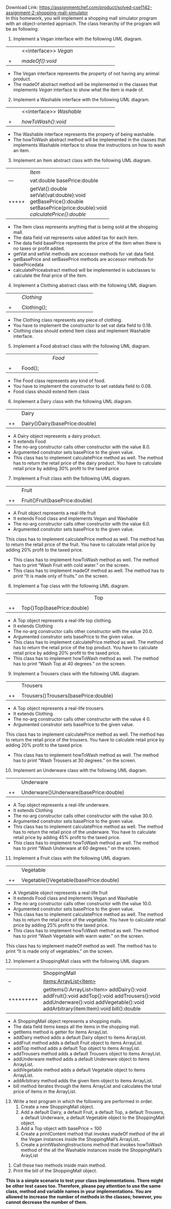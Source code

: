 Download Link: https://assignmentchef.com/product/solved-cse1142-assignment-2-shopping-mall-simulator
<br>
In this homework, you will implement a shopping mall simulator program with an object-oriented approach. The class hierarchy of the program will be as following:

<ol>

 <li>Implement a Vegan interface with the following UML diagram.</li>

</ol>

<table width="312">

 <tbody>

  <tr>

   <td width="26"> </td>

   <td width="286">&lt;&lt;interface&gt;&gt; <em>Vegan </em></td>

  </tr>

  <tr>

   <td width="26"> </td>

   <td width="286"> </td>

  </tr>

  <tr>

   <td width="26">+</td>

   <td width="286"><em>madeOf():void </em></td>

  </tr>

 </tbody>

</table>




<ul>

 <li>The Vegan interface represents the property of not having any animal product.</li>

 <li>The madeOf abstract method will be implemented in the classes that implements <em>Vegan</em> interface to show what the item is made of.</li>

</ul>

<ol start="2">

 <li>Implement a Washable interface with the following UML diagram.</li>

</ol>

<table width="312">

 <tbody>

  <tr>

   <td width="26"> </td>

   <td width="286">&lt;&lt;interface&gt;&gt; <em>Washable </em></td>

  </tr>

  <tr>

   <td width="26"> </td>

   <td width="286"> </td>

  </tr>

  <tr>

   <td width="26">+</td>

   <td width="286"><em>howToWash():void </em></td>

  </tr>

 </tbody>

</table>




<ul>

 <li>The Washable interface represents the property of being washable.</li>

 <li>The howToWash abstract method will be implemented in the classes that implements Washable interface to show the instructions on how to wash an item.</li>

</ul>

<ol start="3">

 <li>Implement an Item abstract class with the following UML diagram.</li>

</ol>

<table width="245">

 <tbody>

  <tr>

   <td width="26"> </td>

   <td width="219"><em>Item </em></td>

  </tr>

  <tr>

   <td width="26">––</td>

   <td width="219">vat:double basePrice:double</td>

  </tr>

  <tr>

   <td width="26">+++++</td>

   <td width="219">getVat():double setVat(vat:double):void getBasePrice():double setBasePrice(price:double):void <em>calculatePrice():double </em></td>

  </tr>

 </tbody>

</table>

<ul>

 <li>The Item class represents anything that is being sold at the shopping mall.</li>

 <li>The data field vat represents value added tax for each item.</li>

 <li>The data field basePrice represents the price of the item when there is no taxes or profit added.</li>

 <li>getVat and setVat methods are accessor methods for vat data field.</li>

 <li>getBasePrice and setBasePrice methods are accessor methods for basePricedata</li>

 <li>calculatePriceabstract method will be implemented in subclasses to calculate the final price of the item.</li>

</ul>

<ol start="4">

 <li>Implement a Clothing abstract class with the following UML diagram.</li>

</ol>




<table width="244">

 <tbody>

  <tr>

   <td width="26"> </td>

   <td width="217"><em>Clothing </em></td>

  </tr>

  <tr>

   <td width="26"> </td>

   <td width="217"> </td>

  </tr>

  <tr>

   <td width="26">+</td>

   <td width="217">Clothing();</td>

  </tr>

 </tbody>

</table>







<ul>

 <li>The Clothing class represents any piece of clothing.</li>

 <li>You have to implement the constructor to set vat data field to 0.18.</li>

 <li>Clothing class should extend Item class and implement Washable interface.</li>

</ul>

<ol start="5">

 <li>Implement a Food abstract class with the following UML diagram.</li>

</ol>

<table width="244">

 <tbody>

  <tr>

   <td width="26"> </td>

   <td width="81"> </td>

   <td width="136"><em>Food </em></td>

  </tr>

  <tr>

   <td width="26"> </td>

   <td width="81"> </td>

   <td width="136"> </td>

  </tr>

  <tr>

   <td width="26">+</td>

   <td width="81">Food();</td>

   <td width="136"> </td>

  </tr>

 </tbody>

</table>




<ul>

 <li>The Food class represents any kind of food.</li>

 <li>You have to implement the constructor to set vatdata field to 0.08.</li>

 <li>Food class should extend Item class</li>

</ul>

<ol start="6">

 <li>Implement a Dairy class with the following UML diagram.</li>

</ol>

<table width="498">

 <tbody>

  <tr>

   <td width="26"> </td>

   <td width="472">Dairy</td>

  </tr>

  <tr>

   <td width="26"> </td>

   <td width="472"> </td>

  </tr>

  <tr>

   <td width="26">++</td>

   <td width="472">Dairy()Dairy(basePrice:double)</td>

  </tr>

 </tbody>

</table>




<ul>

 <li>A Dairy object represents a dairy product.</li>

 <li>It extends Food</li>

 <li>The no-arg constructor calls other constructor with the value 8.0.</li>

 <li>Argumented construtor sets basePrice to the given value.</li>

 <li>This class has to implement calculatePrice method as well. The method has to return the retail price of the dairy product. You have to calculate retail price by adding 30% profit to the taxed price</li>

</ul>

<ol start="7">

 <li>Implement a Fruit class with the following UML diagram.</li>

</ol>




<table width="498">

 <tbody>

  <tr>

   <td width="26"> </td>

   <td width="472">Fruit</td>

  </tr>

  <tr>

   <td width="26"> </td>

   <td width="472"> </td>

  </tr>

  <tr>

   <td width="26">++</td>

   <td width="472">Fruit()Fruit(basePrice:double)</td>

  </tr>

 </tbody>

</table>




<ul>

 <li>A Fruit object represents a real-life fruit</li>

 <li>It extends Food class and implements Vegan and Washable</li>

 <li>The no-arg constructor calls other constructor with the value 6.0.</li>

 <li>Argumented construtor sets basePrice to the given value.</li>

</ul>

This class has to implement calculatePrice method as well. The method has to return the retail price of the fruit. You have to calculate retail price by adding 20% profit to the taxed price.

<ul>

 <li>This class has to implement howToWash method as well. The method has to print “Wash Fruit with cold water.” on the screen.</li>

 <li>This class has to implement madeOf method as well. The method has to print “It is made only of fruits.” on the screen.</li>

</ul>

<ol start="8">

 <li>Implement a Top class with the following UML diagram.</li>

</ol>

<table width="498">

 <tbody>

  <tr>

   <td width="26"> </td>

   <td width="195"> </td>

   <td width="276">Top</td>

  </tr>

  <tr>

   <td width="26"> </td>

   <td width="195"> </td>

   <td width="276"> </td>

  </tr>

  <tr>

   <td width="26">++</td>

   <td width="195">Top()Top(basePrice:double)</td>

   <td width="276"> </td>

  </tr>

 </tbody>

</table>




<ul>

 <li>A Top object represents a real-life top clothing.</li>

 <li>It extends Clothing</li>

 <li>The no-arg constructor calls other constructor with the value 20.0.</li>

 <li>Argumented construtor sets basePrice to the given value.</li>

 <li>This class has to implement calculatePrice method as well. The method has to return the retail price of the top product. You have to calculate retail price by adding 20% profit to the taxed price.</li>

 <li>This class has to implement howToWash method as well. The method has to print “Wash Top at 40 degrees.” on the screen.</li>

</ul>







<ol start="9">

 <li>Implement a Trousers class with the following UML diagram.</li>

</ol>




<table width="498">

 <tbody>

  <tr>

   <td width="26"> </td>

   <td width="472">Trousers</td>

  </tr>

  <tr>

   <td width="26"> </td>

   <td width="472"> </td>

  </tr>

  <tr>

   <td width="26">++</td>

   <td width="472">Trousers()Trousers(basePrice:double)</td>

  </tr>

 </tbody>

</table>




<ul>

 <li>A Top object represents a real-life trousers.</li>

 <li>It extends Clothing</li>

 <li>The no-arg constructor calls other constructor with the value 4 0.</li>

 <li>Argumented construtor sets basePrice to the given value.</li>

</ul>

This class has to implement calculatePrice method as well. The method has to return the retail price of the trousers. You have to calculate retail price by adding 20% profit to the taxed price.

<ul>

 <li>This class has to implement howToWash method as well. The method has to print “Wash Trousers at 30 degrees.” on the screen.</li>

</ul>







<ol start="10">

 <li>Implement an Underware class with the following UML diagram.</li>

</ol>




<table width="498">

 <tbody>

  <tr>

   <td width="26"> </td>

   <td width="472">Underware</td>

  </tr>

  <tr>

   <td width="26"> </td>

   <td width="472"> </td>

  </tr>

  <tr>

   <td width="26">++</td>

   <td width="472">Underware()Underware(basePrice:double)</td>

  </tr>

 </tbody>

</table>




<ul>

 <li>A Top object represents a real-life underware.</li>

 <li>It extends Clothing</li>

 <li>The no-arg constructor calls other constructor with the value 30.0.</li>

 <li>Argumented construtor sets basePrice to the given value.</li>

 <li>This class has to implement calculatePrice method as well. The method has to return the retail price of the underware. You have to calculate retail price by adding 45% profit to the taxed price.</li>

 <li>This class has to implement howToWash method as well. The method has to print “Wash Underware at 60 degrees.” on the screen.</li>

</ul>







<ol start="11">

 <li>Implement a Fruit class with the following UML diagram.</li>

</ol>




<table width="498">

 <tbody>

  <tr>

   <td width="26"> </td>

   <td width="472">Vegetable</td>

  </tr>

  <tr>

   <td width="26"> </td>

   <td width="472"> </td>

  </tr>

  <tr>

   <td width="26">++</td>

   <td width="472">Vegetable()Vegetable(basePrice:double)</td>

  </tr>

 </tbody>

</table>




<ul>

 <li>A Vegetable object represents a real-life fruit</li>

 <li>It extends Food class and implements Vegan and Washable</li>

 <li>The no-arg constructor calls other constructor with the value 10.0.</li>

 <li>Argumented construtor sets basePrice to the given value.</li>

 <li>This class has to implement calculatePrice method as well. The method has to return the retail price of the vegetable. You have to calculate retail price by adding 25% profit to the taxed price.</li>

 <li>This class has to implement howToWash method as well. The method has to print “Wash Vegetable with warm water.” on the screen.</li>

</ul>

This class has to implement madeOf method as well. The method has to print “It is made only of vegetables.” on the screen.







<ol start="12">

 <li>Implement a ShoppingMall class with the following UML diagram.</li>

</ol>




<table width="498">

 <tbody>

  <tr>

   <td width="26"> </td>

   <td width="472">ShoppingMall</td>

  </tr>

  <tr>

   <td width="26">–</td>

   <td width="472"><u>items:ArrayList&lt;Item&gt;</u></td>

  </tr>

  <tr>

   <td width="26">+++++++++</td>

   <td width="472">getItems():ArrayList&lt;Item&gt; addDairy():void addFruit():void addTop():void addTrousers():void addUnderware():void addVegetable():void addArbitrary(item:Item):void bill():double</td>

  </tr>

 </tbody>

</table>

<ul>

 <li>A ShoppingMall object represents a shopping malls.</li>

 <li>The data field items keeps all the items in the shopping mall.</li>

 <li>getItems method is getter for items ArrayList.</li>

 <li>addDairy method adds a default Dairy object to items ArrayList.</li>

 <li>addFruit method adds a default Fruit object to items ArrayList.</li>

 <li>addTop method adds a default Top object to items ArrayList.</li>

 <li>addTrousers method adds a default Trousers object to items ArrayList.</li>

 <li>addUnderware method adds a default Underware object to items ArrayList.</li>

 <li>addVegetable method adds a default Vegetable object to items ArrayList.</li>

 <li>addArbitrary method adds the given Item object to items ArrayList.</li>

 <li>bill method iterates through the items ArrayList and calculates the total price of items in the ArrayList.</li>

</ul>




<ol start="13">

 <li>Write a test program in which the following are performed in order.

  <ol>

   <li>Create a new ShoppingMall object.</li>

   <li>Add a default Dairy, a default Fruit, a default Top, a default Trousers, a default Underware, a default Vegetable object to the ShoppingMall object.</li>

   <li>Add a Top object with basePrice = 100</li>

   <li>Create a printContent method that invokes madeOf method of the all the Vegan instances inside the ShoppingMall’s ArrayList<strong>. </strong></li>

   <li>Create a printWashingInstructions method that invokes howToWash method of the all the Washable instances inside the ShoppingMall’s ArayList</li>

  </ol></li>

</ol>




<ol>

 <li>Call these two methods inside main method.</li>

 <li>Print the bill of the ShoppingMall object.</li>

</ol>

<strong>  </strong>

<strong>This is a simple scenario to test your class implementations. There might be other test cases too. Therefore, please pay attention to use the same class, method and variable names in your implementations. You are allowed to increase the number of methods in the classes; however, you cannot decrease the number of them. </strong><em> </em>

<strong> </strong>